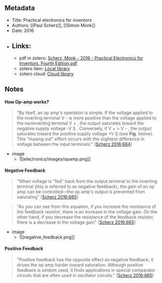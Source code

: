 ## Metadata
- Title:  Practical electronics for inventors
- Authors: [[Paul Scherz]], [[Simon Monk]]
- Date: 2016
- Links:
	- 
	- pdf in zotero: [Scherz, Monk - 2016 - Practical Electronics for Inventors, Fourth Edition.pdf](zotero://open-pdf/library/items/WMPQQ98V)
	- zotero item: [Local library](zotero://select/items/1_4Z5PEHLK)
	- zotero cloud: [Cloud library](http://zotero.org/users/6180291/items/4Z5PEHLK)
 
## Notes

#### How Op-amp works?
> "By itself, an op amp's operation is simple. If the voltage applied to the inverting terminal V - is more positive than the voltage applied to the noninverting terminal V + , the output saturates toward the negative supply voltage -V S . Conversely, if V + > V - , the output saturates toward the positive supply voltage +V S (see **Fig.**  below). This "maxing out" effect occurs with the slightest difference in voltage between the input terminals." ([Scherz 2016:664](zotero://open-pdf/library/items/WMPQQ98V?page=664))
-  image
	-  ![[electronics/images/opamp.png]]

#### Negative Feedback
> "When voltage is "fed" back from the output terminal to the inverting terminal (this is referred to as negative feedback), the gain of an op amp can be controlled—the op amp's output is prevented from saturating" ([Scherz 2016:665](zotero://open-pdf/library/items/WMPQQ98V?page=665))

> "As you can see from this equation, if you increase the resistance of the feedback resistor, there is an increase in the voltage gain. On the other hand, if you decrease the resistance of the feedback resistor, there is a decrease in the voltage gain" ([Scherz 2016:665](zotero://open-pdf/library/items/WMPQQ98V?page=665))

- image
	- ![[negative_feedback.png]]
#### Positive Feedback
> "Positive feedback has the opposite effect as negative feedback; it drives the op amp harder toward saturation. Although positive feedback is seldom used, it finds applications in special comparator circuits that are often used in oscillator circuits." ([Scherz 2016:665](zotero://open-pdf/library/items/WMPQQ98V?page=665))



